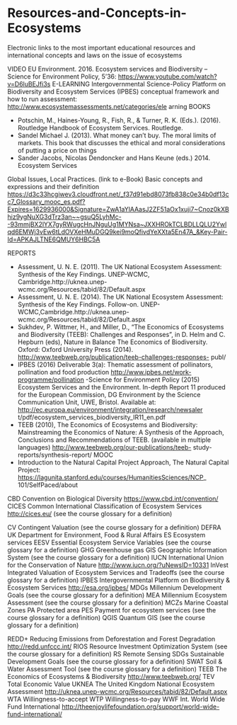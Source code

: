 # Resources-and-Concepts-in-Ecosystems
Electronic links to the most important educational resources and international concepts and laws on the issue of ecosystems

VIDEO
EU Environment. 2016. Ecosystem services and Biodiversity –
Science for Environment Policy, 5’36: 
https://www.youtube.com/watch?v=D6luBEJfi3s
E-LEARNING
Intergovernmental Science-Policy Platform on Biodiversity and 
Ecosystem Services (IPBES) conceptual framework and how to run 
assessment: http://www.ecosystemassessments.net/categories/ele
arning
BOOKS
- Potschin, M., Haines-Young, R., Fish, R., & Turner, R. K. 
(Eds.). (2016). Routledge Handbook of Ecosystem Services. 
Routledge.
- Sandel Michael J. (2013). What money can’t buy. The moral 
limits of markets. This book that discusses the ethical and 
moral considerations of putting a price on things
- Sander	Jacobs,	Nicolas	Dendoncker	and	Hans	Keune	(eds.)	2014.	Ecosystem	Services	

Global	Issues,	Local	Practices.	(link	to	e-Book)
Basic concepts and expressions and their definition
https://d3c33hcgiwev3.cloudfront.net/_f37d91ebd8073fb838c0e34b0df13cc7_Glossary_mooc_es.pdf?Expires=1629936000&Signature=ZwA1aYlAAasJ2ZF51aOx1xuji7~Cnoz0kXBhiz9ygNuXG3dTrz3an~~gsuQ5LyhMc--93mmjBX2lYX7gyRWugcHnJNguUg1MYNsa~JXXHROkTCLBDLLQLU2Ywlqd6EMWj3vEw6tLdOVXeHMuDGQ9kei9moQfivdYeXXta5En47A_&Key-Pair-Id=APKAJLTNE6QMUY6HBC5A

REPORTS
- Assessment, U. N. E. (2011). The UK National Ecosystem 
Assessment: Synthesis of the Key Findings. UNEP-WCMC, 
Cambridge.http://uknea.unep-
wcmc.org/Resources/tabid/82/Default.aspx
- Assessment, U. N. E. (2014). The UK National Ecosystem 
Assessment: Synthesis of the Key Findings. Follow-on. UNEP-
WCMC,Cambridge.http://uknea.unep-
wcmc.org/Resources/tabid/82/Default.aspx
- Sukhdev, P. Wittmer, H., and Miller, D., “The Economics of 
Ecosystems and Biodiversity (TEEB): Challenges and 
Responses”, in D. Helm and C. Hepburn (eds), Nature in 
Balance The Economics of Biodiversity. Oxford: Oxford 
University Press (2014). 
http://www.teebweb.org/publication/teeb-challenges-responses-
publ/
- IPBES (2016) Deliverable 3(a): Thematic assessment of 
pollinators, pollination and food production 
http://www.ipbes.net/work-programme/pollination
-Science for Environment Policy (2015) Ecosystem Services and 
the Environment. In-depth Report 11 produced for the European 
Commission, DG Environment by the Science Communication Unit, 
UWE, Bristol. Available at:
http://ec.europa.eu/environment/integration/research/newsaler
t/pdf/ecosystem_services_biodiversity_IR11_en.pdf
- TEEB (2010), The Economics of Ecosystems and Biodiversity: 
Mainstreaming the Economics of Nature: A Synthesis of the 
Approach, Conclusions and Recommendations of TEEB. (available in 
multiple languages) http://www.teebweb.org/our-publications/teeb-
study-reports/synthesis-report/
MOOC
- Introduction to the Natural Capital Project Approach, The 
Natural Capital Project: 
https://lagunita.stanford.edu/courses/HumanitiesSciences/NCP_
101/SelfPaced/about

CBD Convention on Biological Diversity
https://www.cbd.int/convention/
CICES Common International Classification of Ecosystem Services
http://cices.eu/
(see the course glossary for a definition)
 
CV Contingent Valuation
(see the course glossary for a definition)
DEFRA UK Department for Environment, Food & Rural Affairs
ES Ecosystem services
EESV Essential Ecosystem Service Variables
(see the course glossary for a definition)
GHG Greenhouse gas
GIS Geographic Information System
(see the course glossary for a definition)
IUCN International Union for the Conservation of Nature
http://www.iucn.org/?uNewsID=10331
InVest Integrated Valuation of Ecosystem Services and Tradeoffs
(see the course glossary for a definition)
IPBES Intergovernmental Platform on Biodiversity & Ecosystem Services
http://esa.org/ipbes/
MDGs Millennium Development Goals
(see the course glossary for a definition)
MEA Millennium Ecosystem Assessment
(see the course glossary for a definition)
MCZs Marine Coastal Zones
PA Protected area
PES Payment for ecosystem services 
(see the course glossary for a definition)
QGIS Quantum GIS
(see the course glossary for a definition)

REDD+ Reducing Emissions from Deforestation and Forest Degradation
http://redd.unfccc.int/
RIOS Resource Investment Optimization System
(see the course glossary for a definition)
RS Remote Sensing
SDGs Sustainable Development Goals
(see the course glossary for a definition)
SWAT Soil & Water Assessment Tool
(see the course glossary for a definition)
TEEB The Economics of Ecosystems & Biodiversity 
http://www.teebweb.org/
TEV Total Economic Value
UKNEA The United Kingdom National Ecosystem Assessment
http://uknea.unep-wcmc.org/Resources/tabid/82/Default.aspx
WTA Willingness-to-accept
WTP Willingness-to-pay
WWF Int. World Wide Fund International
http://theenjoylifefoundation.org/support/world-wide-fund-international/
